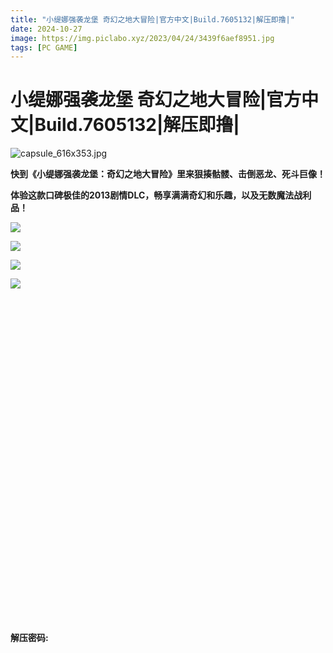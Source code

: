 ```yaml
---
title: "小缇娜强袭龙堡 奇幻之地大冒险|官方中文|Build.7605132|解压即撸|"
date: 2024-10-27
image: https://img.piclabo.xyz/2023/04/24/3439f6aef8951.jpg
tags: [PC GAME]
---
```


# 小缇娜强袭龙堡 奇幻之地大冒险|官方中文|Build.7605132|解压即撸|

<p><img alt="capsule_616x353.jpg" src="https://img.piclabo.xyz/2023/04/24/3439f6aef8951.jpg" title="capsule_616x353.jpg"/><strong>    </strong></p>
<p><strong>快到《小缇娜强袭龙堡：奇幻之地大冒险》里来狠揍骷髅、击倒恶龙、死斗巨像！</strong></p>
<p><strong>体验这款口碑极佳的2013剧情DLC，畅享满满奇幻和乐趣，以及无数魔法战利品！</strong></p>
<p><strong><img src="https://shared.cdn.queniuqe.com/store_item_assets/steam/apps/1712840/ss_5c38a121f104f1f27a8a0fef34d28caf76ed5ce7.600x338.jpg?t=1636477966"/></strong></p>
<p><strong><img src="https://shared.cdn.queniuqe.com/store_item_assets/steam/apps/1712840/ss_f290a224818bebeee6b18cda5c4ed6e4662ef284.600x338.jpg?t=1636477966"/></strong></p>
<p><strong><img src="https://shared.cdn.queniuqe.com/store_item_assets/steam/apps/1712840/ss_4e4755afe568e2bf495a57f5483662f4cab4843a.600x338.jpg?t=1636477966"/></strong></p>
<p><strong><img src="https://shared.cdn.queniuqe.com/store_item_assets/steam/apps/1712840/ss_2aac471423ac01440ca949f6cad4aed243f2a802.600x338.jpg?t=1636477966"/></strong></p>
<p> </p>
<p> </p>
<p><strong>
<div class="wideo" style="width:100%;  height:396px">
<div id="wideo862345" style="width:100%;height:100%"></div>
</div>
<p> </p>
<p> </p>
<p><strong>解压密码:</strong></p>
<p><strong></strong></p>
<p><strong></strong></p>

